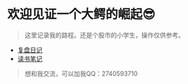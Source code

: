# 欢迎见证一个大鳄的崛起:sunglasses:

> 这里记录我的路程。还是个股市的小学生，操作仅供参考。
- [复盘日记](日记/2025-08-14.md)
- [读书笔记](读书笔记/PDF笔记情绪流龙头战法.md)


>想和我交流，可以加我QQ：2740593710